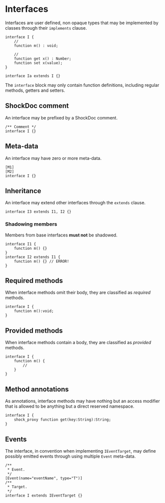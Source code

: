 # Interfaces

Interfaces are user defined, non opaque types that may be implemented by classes through their `implements` clause.

```
interface I {
    //
    function m() : void;

    //
    function get x() : Number;
    function set x(value);
}

interface Ia extends I {}
```

The `interface` block may only contain function definitions, including regular methods, getters and setters.

## ShockDoc comment

An interface may be prefixed by a ShockDoc comment.

```
/** Comment */
interface I {}
```

## Meta-data

An interface may have zero or more meta-data.

```
[M1]
[M2]
interface I {}
```

## Inheritance

An interface may extend other interfaces through the `extends` clause.

```
interface I3 extends I1, I2 {}
```

### Shadowing members

Members from base interfaces **must not** be shadowed.

```
interface I1 {
    function m() {}
}
interface I2 extends I1 {
    function m() {} // ERROR!
}
```

## Required methods

When interface methods omit their body, they are classified as *required* methods.

```
interface I {
    function m():void;
}
```

## Provided methods

When interface methods contain a body, they are classified as *provided* methods.

```
interface I {
    function m() {
        //
    }
}
```

## Method annotations

As annotations, interface methods may have nothing but an access modifier that is allowed to be anything but a direct reserved namespace.

```
interface I {
    shock_proxy function get(key:String):String;
}
```

## Events

The interface, in convention when implementing `IEventTarget`, may define possibly emitted events through using multiple `Event` meta-data.

```
/**
 * Event.
 */
[Event(name="eventName", type="T")]
/**
 * Target.
 */
interface I extends IEventTarget {}
```